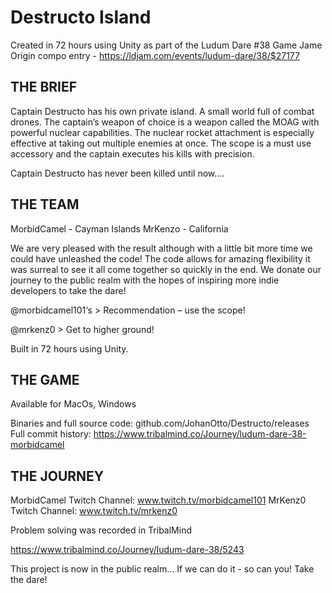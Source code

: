 # Destructo Island
Created in 72 hours using Unity as part of the Ludum Dare #38 Game Jame
Origin compo entry - https://ldjam.com/events/ludum-dare/38/$27177


## THE BRIEF

Captain Destructo has his own private island. A small world full of combat drones. The captain’s weapon of choice is a weapon called the MOAG with powerful nuclear capabilities. The nuclear rocket attachment is especially effective at taking out multiple enemies at once. The scope is a must use accessory and the captain executes his kills with precision.

Captain Destructo has never been killed until now….

## THE TEAM

MorbidCamel - Cayman Islands MrKenzo - California

We are very pleased with the result although with a little bit more time we could have unleashed the code! The code allows for amazing flexibility it was surreal to see it all come together so quickly in the end. We donate our journey to the public realm with the hopes of inspiring more indie developers to take the dare!

@morbidcamel101‘s > Recommendation – use the scope!

@mrkenz0 > Get to higher ground!

Built in 72 hours using Unity.

## THE GAME

Available for MacOs, Windows

Binaries and full source code: github.com/JohanOtto/Destructo/releases
Full commit history: https://www.tribalmind.co/Journey/ludum-dare-38-morbidcamel

## THE JOURNEY

MorbidCamel Twitch Channel: www.twitch.tv/morbidcamel101 
MrKenz0 Twitch Channel: www.twitch.tv/mrkenz0

Problem solving was recorded in TribalMind

https://www.tribalmind.co/Journey/ludum-dare-38/5243

This project is now in the public realm… If we can do it - so can you! Take the dare!
